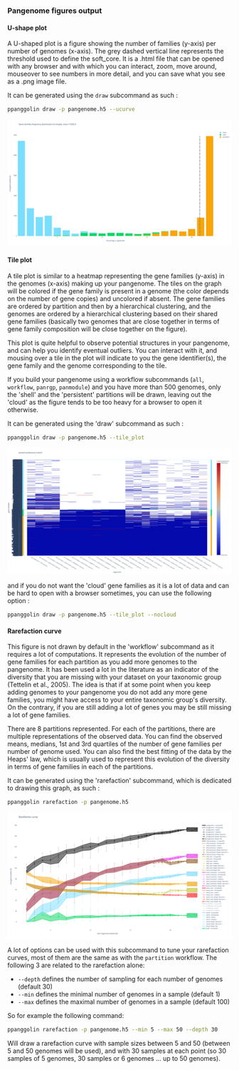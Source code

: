 ### Pangenome figures output

#### U-shape plot
A U-shaped plot is a figure showing the number of families (y-axis) per number of genomes (x-axis). The grey dashed vertical line represents the threshold used to define the soft_core.
It is a .html file that can be opened with any browser and with which you can interact, zoom, move around, mouseover to see numbers in more detail, and you can save what you see as a .png image file.

It can be generated using the `draw` subcommand as such : 

```bash
ppanggolin draw -p pangenome.h5 --ucurve
```


![tile plot figure](../../_static/u_plot.png)



#### Tile plot

A tile plot is similar to a heatmap representing the gene families (y-axis) in the genomes (x-axis) making up your pangenome. The tiles on the graph will be colored if the gene family is present in a genome (the color depends on the number of gene copies) and uncolored if absent. The gene families are ordered by partition and then by a hierarchical clustering, and the genomes are ordered by a hierarchical clustering based on their shared gene families (basically two genomes that are close together in terms of gene family composition will be close together on the figure).

This plot is quite helpful to observe potential structures in your pangenome, and can help you identify eventual outliers. You can interact with it, and mousing over a tile in the plot will indicate to you the gene identifier(s), the gene family and the genome corresponding to the tile.

If you build your pangenome using a workflow subcommands (`all`, `workflow`, `panrgp`, `panmodule`) and you have more than 500 genomes, only the 'shell' and the 'persistent' partitions will be drawn, leaving out the 'cloud' as the figure tends to be too heavy for a browser to open it otherwise.

It can be generated using the 'draw' subcommand as such : 

```bash
ppanggolin draw -p pangenome.h5 --tile_plot
```

![tile plot figure](../../_static/tile_plot.png)

and if you do not want the 'cloud' gene families as it is a lot of data and can be hard to open with a browser sometimes, you can use the following option : 

```bash
ppanggolin draw -p pangenome.h5 --tile_plot --nocloud
```

#### Rarefaction curve
This figure is not drawn by default in the 'workflow' subcommand as it requires a lot of computations. It represents the evolution of the number of gene families for each partition as you add more genomes to the pangenome. It has been used a lot in the literature as an indicator of the diversity that you are missing with your dataset on your taxonomic group (Tettelin et al., 2005). The idea is that if at some point when you keep adding genomes to your pangenome you do not add any more gene families, you might have access to your entire taxonomic group's diversity. On the contrary, if you are still adding a lot of genes you may be still missing a lot of gene families. 

There are 8 partitions represented. For each of the partitions, there are multiple representations of the observed data. You can find the observed means, medians, 1st and 3rd quartiles of the number of gene families per number of genome used. You can also find the best fitting of the data by the Heaps' law, which is usually used to represent this evolution of the diversity in terms of gene families in each of the partitions.

It can be generated using the 'rarefaction' subcommand, which is dedicated to drawing this graph, as such : 

```bash
ppanggolin rarefaction -p pangenome.h5
```

![rarefaction curve figure](../../_static/evolution.png)


A lot of options can be used with this subcommand to tune your rarefaction curves, most of them are the same as with the `partition` workflow.
The following 3 are related to the rarefaction alone:

- `--depth` defines the number of sampling for each number of genomes (default 30)
- `--min` defines the minimal number of genomes in a sample (default 1)
- `--max` defines the maximal number of genomes in a sample (default 100)

So for example the following command:

```bash
ppanggolin rarefaction -p pangenome.h5 --min 5 --max 50 --depth 30
```

Will draw a rarefaction curve with sample sizes between 5 and 50 (between 5 and 50 genomes will be used), and with 30 samples at each point (so 30 samples of 5 genomes, 30 samples or 6 genomes ... up to 50 genomes).
